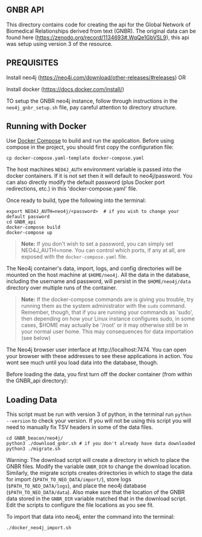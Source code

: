 ## GNBR API

This directory contains code for creating the api for the Global Network of Biomedical Relationships derived from text (GNBR). The original data can be found here (https://zenodo.org/record/1134693#.WqQe1GbVSL9), this api was setup using version 3 of the resource.

## PREQUISITES
Install neo4j (https://neo4j.com/download/other-releases/#releases) OR

Install docker (https://docs.docker.com/install/)

TO setup the GNBR neo4j instance, follow through instructions in the `neo4j_gnbr_setup.sh` file, pay careful attention to directory structure. 

## Running with Docker

Use [Docker Compose](https://docs.docker.com/compose/) to build and run the application. Before using compose in the project, you should first copy the configuration file:

```
cp docker-compose.yaml-template docker-compose.yaml
```

The host machines `NEO4J_AUTH` environment variable is passed into the docker containers.  If it is not set then it will default to neo4j/password.  You can also directly modify the default password (plus Docker port redirections, etc.) in this 'docker-compose.yaml' file.  

Once ready to build, type the following into the terminal:

```
export NEO4J_AUTH=neo4j/<password>  # if you wish to change your default password
cd GNBR_api
docker-compose build
docker-compose up
```

> **Note:** If you don't wish to set a password, you can simply set NEO4J_AUTH=none. You can control which ports, if any at all, are exposed with the `docker-compose.yaml` file.

The Neo4j container's data, import, logs, and config directories will be mounted on the host machine at `$HOME/neo4j`. All the data in the database, including the username and password, will persist in the `$HOME/neo4j/data` directory over multiple runs of the container.

> **Note:** If the docker-compose commands are is giving you trouble, try running them as the system administrator with the `sudo` command. Remember, though, that if you are running  your commands as 'sudo', then depending on how your Linux instance configures sudo, in some cases, $HOME may actually be '/root' or it may otherwise still be in your normal user home. This may consequences for data importation (see below)

The Neo4j browser user interface at http://localhost:7474. You can open your browser with these addresses to see these applications in action. You wont see much until you load data into the database, though.

Before loading the data, you first turn off the docker container (from within the GNBR_api directory):



## Loading Data

This script must be run with version 3 of python, in the terminal run `python --version` to check your version. If you will not be using this script you will need to manually fix TSV headers in some of the data files.

```
cd GNBR_beacon/neo4j/
python3 ./download_gnbr.sh # if you don't already have data downloaded
python3 ./migrate.sh
```

Warning: The download script will create a directory in which to place the GNBR files.  Modify the variable `GNBR_DIR` to change the download location.  Similarly, the migrate scripts creates drirectories in which to stage the data for import (`$PATH_TO_NEO_DATA/import/`), store logs (`$PATH_TO_NEO_DATA/logs`), and place the neo4j database (`$PATH_TO_NEO_DATA/data`).  Also make sure that the location of the GNBR data stored in the `GNBR_DIR` variable matched that in the download script.  Edit the scripts to configure the file locations as you see fit.

To import that data into neo4j, enter the command into the terminal:
```
./docker_neo4j_import.sh
```
